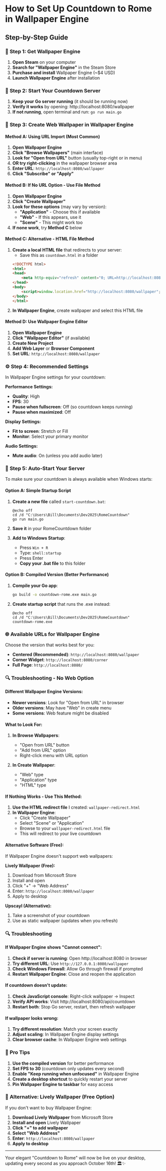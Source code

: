 # How to Set Up Countdown to Rome in Wallpaper Engine

## Step-by-Step Guide

### 🛒 **Step 1: Get Wallpaper Engine**
1. **Open Steam** on your computer
2. **Search for "Wallpaper Engine"** in the Steam Store
3. **Purchase and install** Wallpaper Engine (~$4 USD)
4. **Launch Wallpaper Engine** after installation

### 🚀 **Step 2: Start Your Countdown Server**
1. **Keep your Go server running** (it should be running now)
2. **Verify it works** by opening: http://localhost:8080/wallpaper
3. **If not running**, open terminal and run: `go run main.go`

### 🎨 **Step 3: Create Web Wallpaper in Wallpaper Engine**

#### Method A: Using URL Import (Most Common)
1. **Open Wallpaper Engine**
2. **Click "Browse Wallpapers"** (main interface)
3. **Look for "Open from URL"** button (usually top-right or in menu)
4. **OR try right-clicking** in the wallpaper browser area
5. **Enter URL**: `http://localhost:8080/wallpaper`
6. **Click "Subscribe" or "Apply"**

#### Method B: If No URL Option - Use File Method
1. **Open Wallpaper Engine**
2. **Click "Create Wallpaper"**
3. **Look for these options** (may vary by version):
   - **"Application"** - Choose this if available
   - **"Web"** - If this appears, use it
   - **"Scene"** - This might work too
4. **If none work**, try **Method C** below

#### Method C: Alternative - HTML File Method
1. **Create a local HTML file** that redirects to your server:
   - Save this as `countdown.html` in a folder
   ```html
   <!DOCTYPE html>
   <html>
   <head>
       <meta http-equiv="refresh" content="0; URL=http://localhost:8080/wallpaper">
   </head>
   <body>
       <script>window.location.href="http://localhost:8080/wallpaper";</script>
   </body>
   </html>
   ```
2. **In Wallpaper Engine**, create wallpaper and select this HTML file

#### Method D: Use Wallpaper Engine Editor
1. **Open Wallpaper Engine**
2. **Click "Wallpaper Editor"** (if available)
3. **Create New Project**
4. **Add Web Layer** or **Browser Component**
5. **Set URL**: `http://localhost:8080/wallpaper`

### ⚙️ **Step 4: Recommended Settings**

In Wallpaper Engine settings for your countdown:

**Performance Settings:**
- **Quality**: High
- **FPS**: 30
- **Pause when fullscreen**: Off (so countdown keeps running)
- **Pause when maximized**: Off

**Display Settings:**
- **Fit to screen**: Stretch or Fill
- **Monitor**: Select your primary monitor

**Audio Settings:**
- **Mute audio**: On (unless you add audio later)

### 🔧 **Step 5: Auto-Start Your Server**

To make sure your countdown is always available when Windows starts:

#### Option A: Simple Startup Script
1. **Create a new file** called `start-countdown.bat`:
   ```batch
   @echo off
   cd /d "C:\Users\Bill\Documents\Dev2025\RomeCountdown"
   go run main.go
   ```

2. **Save it** in your RomeCountdown folder

3. **Add to Windows Startup**:
   - Press `Win + R`
   - Type: `shell:startup`
   - Press Enter
   - **Copy your .bat file** to this folder

#### Option B: Compiled Version (Better Performance)
1. **Compile your Go app**:
   ```bash
   go build -o countdown-rome.exe main.go
   ```

2. **Create startup script** that runs the .exe instead:
   ```batch
   @echo off
   cd /d "C:\Users\Bill\Documents\Dev2025\RomeCountdown"
   countdown-rome.exe
   ```

### 🌐 **Available URLs for Wallpaper Engine**

Choose the version that works best for you:

- **Centered (Recommended)**: `http://localhost:8080/wallpaper`
- **Corner Widget**: `http://localhost:8080/corner`
- **Full Page**: `http://localhost:8080/`

### 🔍 **Troubleshooting - No Web Option**

#### **Different Wallpaper Engine Versions:**
- **Newer versions**: Look for "Open from URL" in browser
- **Older versions**: May have "Web" in create menu
- **Some versions**: Web feature might be disabled

#### **What to Look For:**
1. **In Browse Wallpapers**:
   - "Open from URL" button
   - "Add from URL" option
   - Right-click menu with URL option

2. **In Create Wallpaper**:
   - "Web" type
   - "Application" type
   - "HTML" type

#### **If Nothing Works - Use This Method:**
1. **Use the HTML redirect file** I created: `wallpaper-redirect.html`
2. **In Wallpaper Engine**:
   - Click "Create Wallpaper"
   - Select "Scene" or "Application"
   - Browse to your `wallpaper-redirect.html` file
   - This will redirect to your live countdown

#### **Alternative Software (Free):**
If Wallpaper Engine doesn't support web wallpapers:

**Lively Wallpaper (Free):**
1. Download from Microsoft Store
2. Install and open
3. Click "+" → "Web Address"
4. Enter: `http://localhost:8080/wallpaper`
5. Apply to desktop

**Upscayl (Alternative):**
1. Take a screenshot of your countdown
2. Use as static wallpaper (updates when you refresh)

### 🔍 **Troubleshooting**

#### If Wallpaper Engine shows "Cannot connect":
1. **Check if server is running**: Open http://localhost:8080 in browser
2. **Try different URL**: Use `http://127.0.0.1:8080/wallpaper`
3. **Check Windows Firewall**: Allow Go through firewall if prompted
4. **Restart Wallpaper Engine**: Close and reopen the application

#### If countdown doesn't update:
1. **Check JavaScript console**: Right-click wallpaper → Inspect
2. **Verify API works**: Visit http://localhost:8080/api/countdown
3. **Restart both**: Stop Go server, restart, then refresh wallpaper

#### If wallpaper looks wrong:
1. **Try different resolution**: Match your screen exactly
2. **Adjust scaling**: In Wallpaper Engine display settings
3. **Clear browser cache**: In Wallpaper Engine web settings

### 🎯 **Pro Tips**

1. **Use the compiled version** for better performance
2. **Set FPS to 30** (countdown only updates every second)
3. **Enable "Keep running when unfocused"** in Wallpaper Engine
4. **Create a desktop shortcut** to quickly restart your server
5. **Pin Wallpaper Engine to taskbar** for easy access

### 📱 **Alternative: Lively Wallpaper (Free Option)**

If you don't want to buy Wallpaper Engine:

1. **Download Lively Wallpaper** from Microsoft Store
2. **Install and open** Lively Wallpaper
3. **Click "+" to add wallpaper**
4. **Select "Web Address"**
5. **Enter**: `http://localhost:8080/wallpaper`
6. **Apply to desktop**

---

Your elegant "Countdown to Rome" will now be live on your desktop, updating every second as you approach October 16th! 🏛️✨
